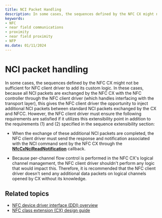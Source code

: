 ```yaml
---
title: NCI Packet Handling
description: In some cases, the sequences defined by the NFC CX might not be sufficient for NFC client driver to add its custom logic.
keywords:
- NFC
- near field communications
- proximity
- near field proximity
- NFP
ms.date: 01/11/2024
---
```


# NCI packet handling

In some cases, the sequences defined by the NFC CX might not be sufficient for NFC client driver to add its custom logic. In these cases, because all NCI packets are exchanged by the NFC CX with the NFC controller through the NFC client driver (which handles interfacing with the transport layer), this gives the NFC client driver the opportunity to inject additional NCI packets between standard NCI packets exchanged by the CX and NFCC. However, the NFC client driver must ensure the following requirements are satisfied if it utilizes this extensibility point in addition to the requirements (1) and (2) specified in the sequence extensibility section:

- When the exchange of these additional NCI packets are completed, the NFC client driver must send the response and notification associated with the NCI command sent by the NFC CX through the **[NfcCxNciReadNotification](/windows-hardware/drivers/ddi/nfccx/nf-nfccx-nfccxncireadnotification)** callback.

- Because per-channel flow control is performed in the NFC CX's logical channel management, the NFC client driver shouldn't perform any logic that would impact this. Therefore, it is recommended that the NFC client driver doesn't send any additional data packets on logical channels opened by CX without its knowledge.

## Related topics

- [NFC device driver interface (DDI) overview](/windows-hardware/drivers/ddi/_nfpdrivers)
- [NFC class extension (CX) design guide](/windows-hardware/drivers/nfc/nfc-class-extension-)
